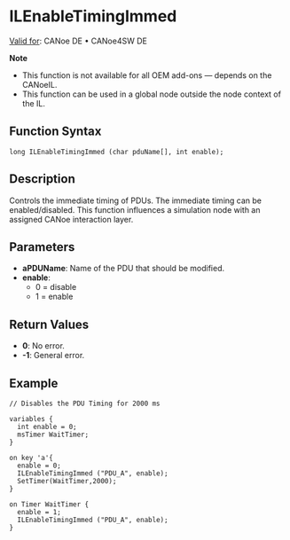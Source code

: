 # ILEnableTimingImmed

[Valid for](../../../Shared/FeatureAvailability.md): CANoe DE • CANoe4SW DE

**Note**

- This function is not available for all OEM add-ons — depends on the CANoeIL.
- This function can be used in a global node outside the node context of the IL.

## Function Syntax

```plaintext
long ILEnableTimingImmed (char pduName[], int enable);
```

## Description

Controls the immediate timing of PDUs. The immediate timing can be enabled/disabled. This function influences a simulation node with an assigned CANoe interaction layer.

## Parameters

- **aPDUName**: Name of the PDU that should be modified.
- **enable**: 
  - 0 = disable
  - 1 = enable

## Return Values

- **0**: No error.
- **-1**: General error.

## Example

```plaintext
// Disables the PDU Timing for 2000 ms

variables {
  int enable = 0;
  msTimer WaitTimer;
}

on key 'a'{
  enable = 0;
  ILEnableTimingImmed ("PDU_A", enable);
  SetTimer(WaitTimer,2000);
}

on Timer WaitTimer {
  enable = 1;
  ILEnableTimingImmed ("PDU_A", enable);
}
```
